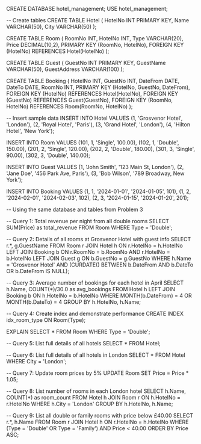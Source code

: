CREATE DATABASE hotel_management;
USE hotel_management;

-- Create tables
CREATE TABLE Hotel (
    HotelNo INT PRIMARY KEY,
    Name VARCHAR(50),
    City VARCHAR(50)
);

CREATE TABLE Room (
    RoomNo INT,
    HotelNo INT,
    Type VARCHAR(20),
    Price DECIMAL(10,2),
    PRIMARY KEY (RoomNo, HotelNo),
    FOREIGN KEY (HotelNo) REFERENCES Hotel(HotelNo)
);

CREATE TABLE Guest (
    GuestNo INT PRIMARY KEY,
    GuestName VARCHAR(50),
    GuestAddress VARCHAR(100)
);

CREATE TABLE Booking (
    HotelNo INT,
    GuestNo INT,
    DateFrom DATE,
    DateTo DATE,
    RoomNo INT,
    PRIMARY KEY (HotelNo, GuestNo, DateFrom),
    FOREIGN KEY (HotelNo) REFERENCES Hotel(HotelNo),
    FOREIGN KEY (GuestNo) REFERENCES Guest(GuestNo),
    FOREIGN KEY (RoomNo, HotelNo) REFERENCES Room(RoomNo, HotelNo)
);

-- Insert sample data
INSERT INTO Hotel VALUES
(1, 'Grosvenor Hotel', 'London'),
(2, 'Royal Hotel', 'Paris'),
(3, 'Grand Hotel', 'London'),
(4, 'Hilton Hotel', 'New York');

INSERT INTO Room VALUES
(101, 1, 'Single', 100.00),
(102, 1, 'Double', 150.00),
(201, 2, 'Single', 120.00),
(202, 2, 'Double', 180.00),
(301, 3, 'Single', 90.00),
(302, 3, 'Double', 140.00);

INSERT INTO Guest VALUES
(1, 'John Smith', '123 Main St, London'),
(2, 'Jane Doe', '456 Park Ave, Paris'),
(3, 'Bob Wilson', '789 Broadway, New York');

INSERT INTO Booking VALUES
(1, 1, '2024-01-01', '2024-01-05', 101),
(1, 2, '2024-02-01', '2024-02-03', 102),
(2, 3, '2024-01-15', '2024-01-20', 201);

-- Using the same database and tables from Problem 3

-- Query 1: Total revenue per night from all double rooms
SELECT SUM(Price) as total_revenue
FROM Room
WHERE Type = 'Double';

-- Query 2: Details of all rooms at Grosvenor Hotel with guest info
SELECT r.*, g.GuestName
FROM Room r
JOIN Hotel h ON r.HotelNo = h.HotelNo
LEFT JOIN Booking b ON r.RoomNo = b.RoomNo AND r.HotelNo = b.HotelNo
LEFT JOIN Guest g ON b.GuestNo = g.GuestNo
WHERE h.Name = 'Grosvenor Hotel'
AND (CURDATE() BETWEEN b.DateFrom AND b.DateTo OR b.DateFrom IS NULL);

-- Query 3: Average number of bookings for each hotel in April
SELECT h.Name, COUNT(*)/30.0 as avg_bookings
FROM Hotel h
LEFT JOIN Booking b ON h.HotelNo = b.HotelNo
WHERE MONTH(b.DateFrom) = 4 OR MONTH(b.DateTo) = 4
GROUP BY h.HotelNo, h.Name;

-- Query 4: Create index and demonstrate performance
CREATE INDEX idx_room_type ON Room(Type);

EXPLAIN SELECT *
FROM Room
WHERE Type = 'Double';

-- Query 5: List full details of all hotels
SELECT * FROM Hotel;

-- Query 6: List full details of all hotels in London
SELECT *
FROM Hotel
WHERE City = 'London';

-- Query 7: Update room prices by 5%
UPDATE Room
SET Price = Price * 1.05;

-- Query 8: List number of rooms in each London hotel
SELECT h.Name, COUNT(*) as room_count
FROM Hotel h
JOIN Room r ON h.HotelNo = r.HotelNo
WHERE h.City = 'London'
GROUP BY h.HotelNo, h.Name;

-- Query 9: List all double or family rooms with price below £40.00
SELECT r.*, h.Name
FROM Room r
JOIN Hotel h ON r.HotelNo = h.HotelNo
WHERE (Type = 'Double' OR Type = 'Family')
AND Price < 40.00
ORDER BY Price ASC;
